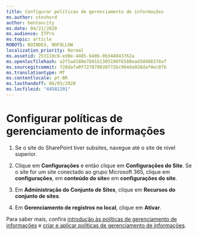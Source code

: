 ```yaml
---
title: Configurar políticas de gerenciamento de informações
ms.author: stevhord
author: bentoncity
ms.date: 04/21/2020
ms.audience: ITPro
ms.topic: article
ROBOTS: NOINDEX, NOFOLLOW
localization_priority: Normal
ms.assetid: 253110c8-ed8e-4485-b40b-0b344843762a
ms.openlocfilehash: a2f5ad188e7b91b1305100f6588ead3d408378af
ms.sourcegitcommit: f28dafa0f727870038f72bc904da926daf4ec07b
ms.translationtype: MT
ms.contentlocale: pt-BR
ms.lasthandoff: 06/05/2020
ms.locfileid: "44581291"
---
```

# <a name="set-up-information-management-policies"></a>Configurar políticas de gerenciamento de informações

1. Se o site do SharePoint tiver subsites, navegue até o site de nível superior.
    
2. Clique em **Configurações** e então clique em **Configurações do Site**. Se o site for um site conectado ao grupo Microsoft 365, clique em **configurações**, em **conteúdo do site**e em **configurações do site**.
    
3. Em **Administração do Conjunto de Sites**, clique em **Recursos do conjunto de sites**.
    
4. Em **Gerenciamento de registros no local**, clique em **Ativar**.
    
Para saber mais, confira [introdução às políticas de gerenciamento de informações](https://go.microsoft.com/fwlink/?linkid=404239) e [criar e aplicar políticas de gerenciamento de informações](https://go.microsoft.com/fwlink/?linkid=2003916).
  

